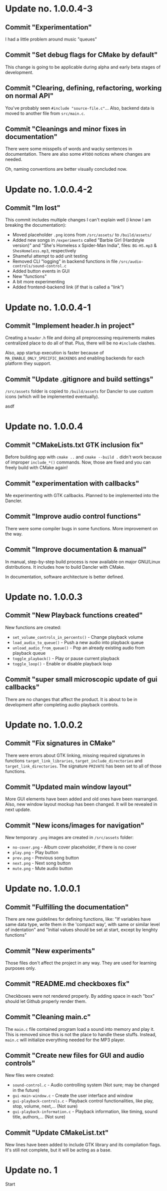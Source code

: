 # Update no. 1.0.0.4-3

## Commit "Experimentation"

I had a little problem around music "queues"

## Commit "Set debug flags for CMake by default"

This change is going to be applicable during alpha and early beta stages of development.

## Commit "Clearing, defining, refactoring, working on normal API"

You've probably seen `#include "source-file.c"`... Also, backend data is moved to another file from `src/main.c`.

## Commit "Cleanings and minor fixes in documentation"

There were some misspells of words and wacky sentences in documentation. There are also some `#TODO` notices where changes are needed.

Oh, naming conventions are better visually concluded now.

# Update no. 1.0.0.4-2

## Commit "Im lost"

This commit includes multiple changes I can't explain well (i know I am breaking the documentation):

- Moved placeholder `.png` icons from `/src/assets/` to `/build/assets/`
- Added new songs in `/experiments` called "Barbie Girl (Hardstyle version)" and "She's Homeless x Spider-Man India",  files: `BG-HS.mp3` & `ShesHomeless.mp3`, respectively
- Shameful attempt to add unit testing
- Removed CLI "logging" in backend functions in file `/src/audio-controls/sound-control.c`
- Added button events in GUI
- New "functions"
- A bit more experimenting
- Added frontend-backend link (if that is called a "link")

# Update no. 1.0.0.4-1

## Commit "Implement header.h in project"

Creating a `header.h` file and doing all preprocessing requirements makes centralized place to do all of that. Plus, there will be no `#include` clashes.

Also, app startup execution is faster because of `MA_ENABLE_ONLY_SPECIFIC_BACKENDS` and enabling backends for each platform they support.

## Commit "Update .gitignore and build settings"

`/src/assets` folder is copied to `/build/assets` for Dancler to use custom icons (which will be implemented eventually).

asdf

# Update no. 1.0.0.4

## Commit "CMakeLists.txt GTK inclusion fix"

Before building app with `cmake ..` and `cmake --build .` didn't work because of improper `include_*()` commands. Now, those are fixed and you can freely build with CMake again!

## Commit "experimentation with callbacks"

Me experimenting with GTK callbacks. Planned to be implemented into the Dancler.

## Commit "Improve audio control functions"

There were some compiler bugs in some functions. More improvement on the way.

## Commit "Improve documentation & manual"

In manual, step-by-step build process is now available on major GNU/Linux distributions. It includes how to build Dancler with CMake.

In documentation, software architecture is better defined.

# Update no. 1.0.0.3

## Commit "New Playback functions created"

New functions are created:
- `set_volume_controls_in_percents()` - Change playback volume
- `load_audio_to_queue()` - Push a new audio into playback queue
- `unload_audio_from_queue()` - Pop an already existing audio from playback queue
- `toggle_playback()` - Play or pause current playback
- `toggle_loop()` - Enable or disable playback loop

## Commit "super small microscopic update of gui callbacks"

There are no changes that affect the product. It is about to be in development after completing audio playback controls.

# Update no. 1.0.0.2

## Commit "Fix signatures in CMake"

There were errors about GTK linking, missing required signatures in functions `target_link_libraries`, `target_include_directories` and `target_link_directories`. The signature `PRIVATE` has been set to all of those functions.

## Commit "Updated main window layout"

More GUI elements have been added and old ones have been rearranged. Also, new window layout mockup has been changed. It will be revealed in next update.

## Commit "New icons/images for navigation"

New temporary `.png` images are created in `/src/assets` folder:
- `no-cover.png` - Album cover placeholder, if there is no cover
- `play.png` - Play button
- `prev.png` - Previous song button
- `next.png` - Next song button
- `mute.png` - Mute audio button

# Update no. 1.0.0.1

## Commit "Fulfilling the documentation"

There are new guidelines for defining functions, like: "If variables have same data type, write them in the 'compact way', with same or similar level of indentation" and "Initial values should be set at start, except by lenghty functions"

## Commit "New experiments"

Those files don't affect the project in any way. They are used for learning purposes only.

## Commit "README.md checkboxes fix"

Checkboxes were not rendered properly. By adding space in each "box" should let Github properly render them.

## Commit "Cleaning main.c"

The `main.c` file contained program load a sound into memory and play it. This is removed since this is not the place to handle these stuffs. Instead, `main.c` will initialize everything needed for the MP3 player.

## Commit "Create new files for GUI and audio controls"

New files were created:
- `sound-control.c` - Audio controlling system (Not sure; may be changed in the future)
- `gui-main-window.c` - Create the user interface and window
- `gui-playback-controls.c` - Playback control functionalities, like play, stop, volume, next,... (Not sure)
- `gui-playback-information.c` - Playback information, like timing, sound title, authors,... (Not sure)

## Commit "Update CMakeList.txt"

New lines have been added to include GTK library and its compilation flags. It's still not complete, but it will be acting as a base.

# Update no. 1

Start